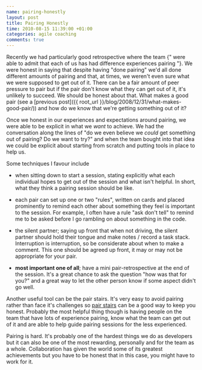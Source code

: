 ```yaml
---
name: pairing-honestly
layout: post
title: Pairing Honestly
time: 2010-08-15 11:39:00 +01:00
categories: agile coaching
comments: true
---
```


Recently we had particularly good retrospective where the team {" were able to admit that each of us has had difference experiences pairing "}. We were honest in saying that despite having "done pairing" we'd all done different amounts of pairing and that, at times, we weren't even sure what we were supposed to get out of it. There can be a fair amount of peer pressure to pair but if the pair don't know what they can get out of it, it's unlikely to succeed. We should be honest about that. What makes a good pair (see a [previous post]({{ root_url }}/blog/2008/12/31/what-makes-good-pair/)) and how do we know that we're getting something out of it?

<!-- more -->

Once we honest in our experiences and expectations around pairing, we were
able to be explicit in what we _want_ to achieve. We had the conversation
along the lines of "do we even believe we _could_ get something out of
pairing? Do we want to try?" and when the team bought into that idea we could
be explicit about starting from scratch and putting tools in place to help us.

Some techniques I favour include

  * when sitting down to start a session, stating explicitly what each individual hopes to get out of the session and what isn't helpful. In short, what they think a pairing session should be like.

  * each pair can set up one or two "rules", written on cards and placed prominently to remind each other about something they feel is important to the session. For example, I often have a rule "ask don't tell" to remind me to be asked before I go rambling on about something in the code.

  * the silent partner; saying up front that when not driving, the silent partner should hold their tongue and make notes / record a task stack. Interruption is interruption, so be considerate about when to make a comment. This one should be agreed up front, it may or may not be appropriate for your pair.

  * **most important one of all**; have a mini pair-retrospective at the end of the session. It's a great chance to ask the question "how was that for you?" and a great way to let the other person know if some aspect didn't go well.

Another useful tool can be the pair stairs. It's very easy to avoid pairing
rather than face it's challenges so [pair stairs](http://www.natpryce.com/articles/000522.html) can be a good way to
keep you honest. Probably the most helpful thing though is
having people on the team that have lots of experience pairing, know what the
team can get out of it and are able to help guide pairing sessions for the
less experienced.

Pairing is hard. It's probably one of the hardest things we do as developers
but it can also be one of the most rewarding, personally and for the team as a
whole. Collaboration has given the world some of its greatest achievements but
you have to be honest that in this case, you might have to work for
it.








